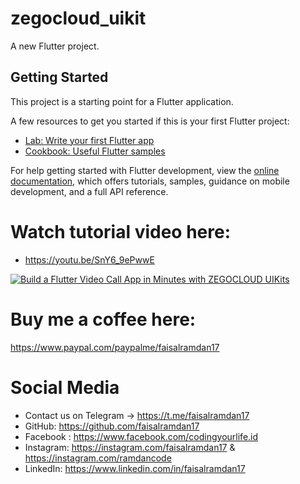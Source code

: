 # zegocloud_uikit

A new Flutter project.

## Getting Started

This project is a starting point for a Flutter application.

A few resources to get you started if this is your first Flutter project:

- [Lab: Write your first Flutter app](https://docs.flutter.dev/get-started/codelab)
- [Cookbook: Useful Flutter samples](https://docs.flutter.dev/cookbook)

For help getting started with Flutter development, view the
[online documentation](https://docs.flutter.dev/), which offers tutorials,
samples, guidance on mobile development, and a full API reference.



# Watch tutorial video here:
- https://youtu.be/SnY6_9ePwwE

[![Build a Flutter Video Call App in Minutes with ZEGOCLOUD UIKits](https://img.youtube.com/vi/SnY6_9ePwwE/0.jpg)](https://www.youtube.com/watch?v=SnY6_9ePwwE "Build a Flutter Video Call App in Minutes with ZEGOCLOUD UIKits")

# Buy me a coffee here:
https://www.paypal.com/paypalme/faisalramdan17

# Social Media
- Contact us on Telegram → https://t.me/faisalramdan17
- GitHub: https://github.com/faisalramdan17
- Facebook : https://www.facebook.com/codingyourlife.id
- Instagram: https://instagram.com/faisalramdan17 & https://instagram.com/ramdancode
- LinkedIn: https://www.linkedin.com/in/faisalramdan17


